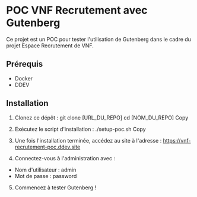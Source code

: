 # POC VNF Recrutement avec Gutenberg

Ce projet est un POC pour tester l'utilisation de Gutenberg dans le cadre du projet Espace Recrutement de VNF.

## Prérequis

- Docker
- DDEV

## Installation

1. Clonez ce dépôt :
git clone [URL_DU_REPO]
cd [NOM_DU_REPO]
Copy
2. Exécutez le script d'installation :
./setup-poc.sh
Copy
3. Une fois l'installation terminée, accédez au site à l'adresse : https://vnf-recrutement-poc.ddev.site

4. Connectez-vous à l'administration avec :
- Nom d'utilisateur : admin
- Mot de passe : password

5. Commencez à tester Gutenberg !

